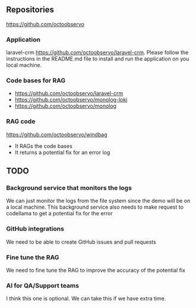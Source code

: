 ## Repositories
https://github.com/octoobservo

### Application
laravel-crm https://github.com/octoobservo/laravel-crm. Please follow the instructions in the README.md file to install and run the application on you local machine.

### Code bases for RAG
- https://github.com/octoobservo/laravel-crm
- https://github.com/octoobservo/monolog-loki
- https://github.com/octoobservo/monolog


### RAG code
https://github.com/octoobservo/windbag
- It RAGs the code bases
- It returns a potential fix for an error log


## TODO
### Background service that monitors the logs
We can just monitor the logs from the file system since the demo will be on a local machine. 
This background service also needs to make request to codellama to get a potential fix for the error

### GitHub integrations
We need to be able to create GitHub issues and pull requests

### Fine tune the RAG
We need to fine tune the RAG to improve the accuracy of the potential fix

### AI for QA/Support teams
I think this one is optional. We can take this if we have extra time.
